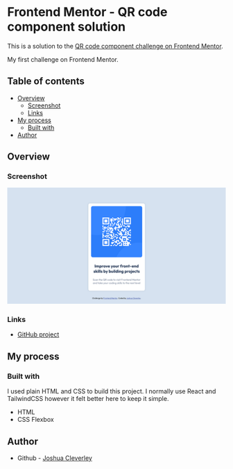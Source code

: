 # Frontend Mentor - QR code component solution

This is a solution to the [QR code component challenge on Frontend Mentor](https://www.frontendmentor.io/challenges/qr-code-component-iux_sIO_H). 

My first challenge on Frontend Mentor.

## Table of contents

- [Overview](#overview)
  - [Screenshot](#screenshot)
  - [Links](#links)
- [My process](#my-process)
  - [Built with](#built-with)
- [Author](#author)

## Overview

### Screenshot

![](./screenshot.png)

### Links

- [GitHub project](https://github.com/JoshuaCleverley/frontend-mentor-qr-code-challenge)

## My process

### Built with

I used plain HTML and CSS to build this project. I normally use React and TailwindCSS however it felt better here to keep it simple.

- HTML
- CSS Flexbox

## Author

- Github - [Joshua Cleverley](https://www.github.com/JoshuaCleverley)
